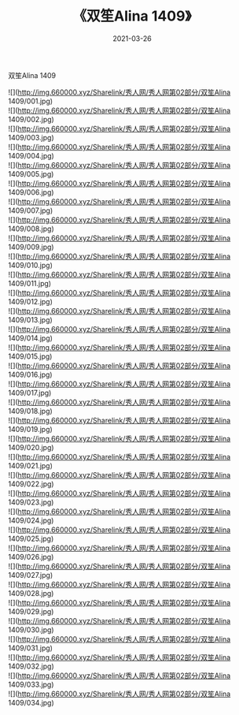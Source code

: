 ﻿---
layout: post
title:  《双笙Alina 1409》
date:   2021-03-26
img: http://img.660000.xyz/Sharelink/秀人网/秀人网第02部分/双笙Alina 1409/000.jpg
categories: [美女, 清纯, 唯美]
---

双笙Alina 1409

  ![](http://img.660000.xyz/Sharelink/秀人网/秀人网第02部分/双笙Alina 1409/001.jpg) <br> ![](http://img.660000.xyz/Sharelink/秀人网/秀人网第02部分/双笙Alina 1409/002.jpg) <br> ![](http://img.660000.xyz/Sharelink/秀人网/秀人网第02部分/双笙Alina 1409/003.jpg) <br> ![](http://img.660000.xyz/Sharelink/秀人网/秀人网第02部分/双笙Alina 1409/004.jpg) <br> ![](http://img.660000.xyz/Sharelink/秀人网/秀人网第02部分/双笙Alina 1409/005.jpg) <br> ![](http://img.660000.xyz/Sharelink/秀人网/秀人网第02部分/双笙Alina 1409/006.jpg) <br> ![](http://img.660000.xyz/Sharelink/秀人网/秀人网第02部分/双笙Alina 1409/007.jpg) <br> ![](http://img.660000.xyz/Sharelink/秀人网/秀人网第02部分/双笙Alina 1409/008.jpg) <br> ![](http://img.660000.xyz/Sharelink/秀人网/秀人网第02部分/双笙Alina 1409/009.jpg) <br> ![](http://img.660000.xyz/Sharelink/秀人网/秀人网第02部分/双笙Alina 1409/010.jpg) <br> ![](http://img.660000.xyz/Sharelink/秀人网/秀人网第02部分/双笙Alina 1409/011.jpg) <br> ![](http://img.660000.xyz/Sharelink/秀人网/秀人网第02部分/双笙Alina 1409/012.jpg) <br> ![](http://img.660000.xyz/Sharelink/秀人网/秀人网第02部分/双笙Alina 1409/013.jpg) <br> ![](http://img.660000.xyz/Sharelink/秀人网/秀人网第02部分/双笙Alina 1409/014.jpg) <br> ![](http://img.660000.xyz/Sharelink/秀人网/秀人网第02部分/双笙Alina 1409/015.jpg) <br> ![](http://img.660000.xyz/Sharelink/秀人网/秀人网第02部分/双笙Alina 1409/016.jpg) <br> ![](http://img.660000.xyz/Sharelink/秀人网/秀人网第02部分/双笙Alina 1409/017.jpg) <br> ![](http://img.660000.xyz/Sharelink/秀人网/秀人网第02部分/双笙Alina 1409/018.jpg) <br> ![](http://img.660000.xyz/Sharelink/秀人网/秀人网第02部分/双笙Alina 1409/019.jpg) <br> ![](http://img.660000.xyz/Sharelink/秀人网/秀人网第02部分/双笙Alina 1409/020.jpg) <br> ![](http://img.660000.xyz/Sharelink/秀人网/秀人网第02部分/双笙Alina 1409/021.jpg) <br> ![](http://img.660000.xyz/Sharelink/秀人网/秀人网第02部分/双笙Alina 1409/022.jpg) <br> ![](http://img.660000.xyz/Sharelink/秀人网/秀人网第02部分/双笙Alina 1409/023.jpg) <br> ![](http://img.660000.xyz/Sharelink/秀人网/秀人网第02部分/双笙Alina 1409/024.jpg) <br> ![](http://img.660000.xyz/Sharelink/秀人网/秀人网第02部分/双笙Alina 1409/025.jpg) <br> ![](http://img.660000.xyz/Sharelink/秀人网/秀人网第02部分/双笙Alina 1409/026.jpg) <br> ![](http://img.660000.xyz/Sharelink/秀人网/秀人网第02部分/双笙Alina 1409/027.jpg) <br> ![](http://img.660000.xyz/Sharelink/秀人网/秀人网第02部分/双笙Alina 1409/028.jpg) <br> ![](http://img.660000.xyz/Sharelink/秀人网/秀人网第02部分/双笙Alina 1409/029.jpg) <br> ![](http://img.660000.xyz/Sharelink/秀人网/秀人网第02部分/双笙Alina 1409/030.jpg) <br> ![](http://img.660000.xyz/Sharelink/秀人网/秀人网第02部分/双笙Alina 1409/031.jpg) <br> ![](http://img.660000.xyz/Sharelink/秀人网/秀人网第02部分/双笙Alina 1409/032.jpg) <br> ![](http://img.660000.xyz/Sharelink/秀人网/秀人网第02部分/双笙Alina 1409/033.jpg) <br> ![](http://img.660000.xyz/Sharelink/秀人网/秀人网第02部分/双笙Alina 1409/034.jpg) <br>